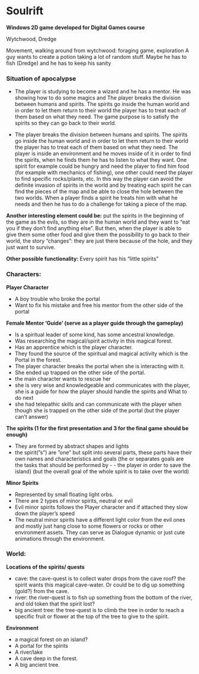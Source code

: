 # Soulrift
**Windows 2D game developed for Digital Games course**

Wytchwood, Dredge

Movement, walking around from wytchwood: foraging game, exploration
A guy wants to create a potion  taking a lot of random stuff.
Maybe he has to fish (Dredge) and he has to keep his sanity 

### Situation of apocalypse
- The player is studying to become a wizard and he has a mentor. He was showing how to do some magics and The player breaks the division between humans and spirits. The spirits go inside the human world and in order to let them return to their world the player has to treat each of them based on what they need. 
The game purpose is to satisfy the spirits so they can go back to their world.

- The player breaks the division between humans and spirits. The spirits go inside the human world and in order to let them return to their world the player has to treat each of them based on what they need. 
The player is inside an environment and he moves inside of it in order to find the spirits, when he finds them he has to listen to what they want. One spirit for example could be hungry and need the player to find him food (for example with mechanics of fishing), one other could need the player to find specific rocks/plants, etc.
In this way the player can avoid the definite invasion of spirits in the world and by treating each spirit he can find the pieces of the map and be able to close the hole between the two worlds.
When a player finds a spirit he treats him with what he needs and then he has to do a challenge for taking a piece of the map. 

**Another interesting element could be:** put the spirits in the beginning of the game as the evils, so they are in the human world and they want to “eat you if they don’t find anything else”. But then, when the player is able to give them some other food and give them the possibility to go back to their world, the story “changes”: they are just there because of the hole, and they just want to survive.

**Other possible functionality:** Every spirit has his “little spirits” 

### **Characters:**
**Player Character**
- A boy trouble who broke the portal
- Want to fix his mistake and free his mentor from the other side of the portal

**Female Mentor ‘Guide’ (serve as a player guide through the gameplay)**
- Is a spiritual leader of some kind, has some ancestral knowledge.
- Was researching the magical/spirit activity in this magical forest.
- Has an apprentice which is the player character.
- They found the source of the spiritual and magical activity which is the Portal in the forest.
- The player character breaks the portal when she is interacting with it.
- She ended up trapped on the other side of the portal.
- the main character wants to rescue her
- she is very wise and knowledgeable and communicates with the player, she is a guide for how the player should handle the spirits and What to do next
- she had telepathic skills and can communicate with the player when though she is trapped on the other side of the portal (but the player can’t answer)

**The spirits (1 for the first presentation and 3 for the final game should be enough)**
- They are formed by abstract shapes and lights
- the spirit(”s”) are ”one” but split into several parts, these parts have their own names and characteristics and goals (the or separates goals are the tasks that should be performed by - - the player in order to save the island) (but the overall goal of the whole spirit is to take over the world)

**Minor Spirits**
- Represented by small floating light orbs.
- There are 2 types of minor spirits, neutral or evil
- Evil minor spirits follows the Player character and if attached they slow down the player’s speed
- The neutral minor spirits have a different light color from the evil ones and mostly just hang close to some flowers or rocks or other environment assets. They can serve as Dialogue dynamic or just cute animations through the environment.

### **World:**
**Locations of the spirits/ quests**
- cave: the cave-quest is to collect water drops from the cave roof? the spirit wants this magical cave-water. Or could be to dig up something (gold?) from the cave.
- river: the river-quest is to fish up something from the bottom of the river, and old token that the spirit lost?
- big ancient tree: the tree-quest is to climb the tree in order to reach a specific fruit or flower at the top of the tree to give to the spirit.

**Environment**
- a magical forest on an island?
- A portal for the spirits
- A river/lake
- A cave deep in the forest.
- A big ancient tree.

